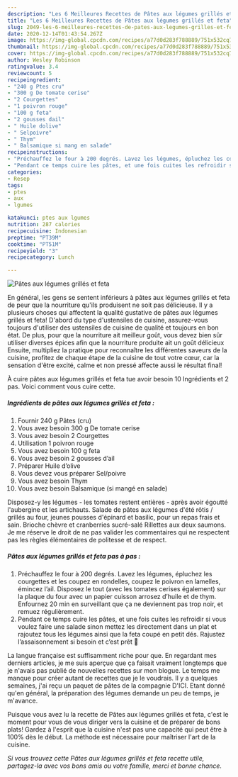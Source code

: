 ```yaml
---
description: "Les 6 Meilleures Recettes de Pâtes aux légumes grillés et feta"
title: "Les 6 Meilleures Recettes de Pâtes aux légumes grillés et feta"
slug: 2049-les-6-meilleures-recettes-de-pates-aux-legumes-grilles-et-feta
date: 2020-12-14T01:43:54.267Z
image: https://img-global.cpcdn.com/recipes/a77d0d283f788889/751x532cq70/pates-aux-legumes-grilles-et-feta-photo-principale-de-la-recette.jpg
thumbnail: https://img-global.cpcdn.com/recipes/a77d0d283f788889/751x532cq70/pates-aux-legumes-grilles-et-feta-photo-principale-de-la-recette.jpg
cover: https://img-global.cpcdn.com/recipes/a77d0d283f788889/751x532cq70/pates-aux-legumes-grilles-et-feta-photo-principale-de-la-recette.jpg
author: Wesley Robinson
ratingvalue: 3.4
reviewcount: 5
recipeingredient:
- "240 g Ptes cru"
- "300 g De tomate cerise"
- "2 Courgettes"
- "1 poivron rouge"
- "100 g feta"
- "2 gousses dail"
- " Huile dolive"
- " Selpoivre"
- " Thym"
- " Balsamique si mang en salade"
recipeinstructions:
- "Préchauffez le four à 200 degrés. Lavez les légumes, épluchez les courgettes et les coupez en rondelles, coupez le poivron en lamelles, émincez l’ail. Disposez le tout (avec les tomates cerises également) sur la plaque du four avec un papier cuisson arrosez d’huile et de thym. Enfournez 20 min en surveillant que ça ne deviennent pas trop noir, et remuez régulièrement."
- "Pendant ce temps cuire les pâtes, et une fois cuites les refroidir si vous voulez faire une salade sinon mettez les directement dans un plat et rajoutez tous les légumes ainsi que la feta coupé en petit dés. Rajustez l’assaisonnement si besoin et c’est prêt 🙂"
categories:
- Resep
tags:
- ptes
- aux
- lgumes

katakunci: ptes aux lgumes 
nutrition: 287 calories
recipecuisine: Indonesian
preptime: "PT39M"
cooktime: "PT51M"
recipeyield: "3"
recipecategory: Lunch

---
```



![Pâtes aux légumes grillés et feta](https://img-global.cpcdn.com/recipes/a77d0d283f788889/751x532cq70/pates-aux-legumes-grilles-et-feta-photo-principale-de-la-recette.jpg)

En général, les gens se sentent inférieurs à pâtes aux légumes grillés et feta de peur que la nourriture qu'ils produisent ne soit pas délicieuse. Il y a plusieurs choses qui affectent la qualité gustative de pâtes aux légumes grillés et feta! D'abord du type d'ustensiles de cuisine, assurez-vous toujours d'utiliser des ustensiles de cuisine de qualité et toujours en bon état. De plus, pour que la nourriture ait meilleur goût, vous devez bien sûr utiliser diverses épices afin que la nourriture produite ait un goût délicieux Ensuite, multipliez la pratique pour reconnaître les différentes saveurs de la cuisine, profitez de chaque étape de la cuisine de tout votre cœur, car la sensation d'être excité, calme et non pressé affecte aussi le résultat final!

<!--inarticleads1-->

À cuire pâtes aux légumes grillés et feta tue avoir besoin 10 Ingrédients et 2 pas. Voici comment vous cuire cette.

##### Ingrédients de pâtes aux légumes grillés et feta :

1. Fournir 240 g Pâtes (cru)
1. Vous avez besoin 300 g De tomate cerise
1. Vous avez besoin 2 Courgettes
1. Utilisation 1 poivron rouge
1. Vous avez besoin 100 g feta
1. Vous avez besoin 2 gousses d’ail
1. Préparer  Huile d’olive
1. Vous devez vous préparer  Sel/poivre
1. Vous avez besoin  Thym
1. Vous avez besoin  Balsamique (si mangé en salade)


Disposez-y les légumes - les tomates restent entières - après avoir égoutté l&#39;aubergine et les artichauts. Salade de pâtes aux légumes d&#39;été rôtis / grillés au four, jeunes pousses d&#39;épinard et basilic, pour un repas frais et sain. Brioche chèvre et cranberries sucré-salé Rillettes aux deux saumons. Je me réserve le droit de ne pas valider les commentaires qui ne respectent pas les règles élémentaires de politesse et de respect. 

<!--inarticleads2-->

##### Pâtes aux légumes grillés et feta pas à pas :

1. Préchauffez le four à 200 degrés. Lavez les légumes, épluchez les courgettes et les coupez en rondelles, coupez le poivron en lamelles, émincez l’ail. Disposez le tout (avec les tomates cerises également) sur la plaque du four avec un papier cuisson arrosez d’huile et de thym. Enfournez 20 min en surveillant que ça ne deviennent pas trop noir, et remuez régulièrement.
1. Pendant ce temps cuire les pâtes, et une fois cuites les refroidir si vous voulez faire une salade sinon mettez les directement dans un plat et rajoutez tous les légumes ainsi que la feta coupé en petit dés. Rajustez l’assaisonnement si besoin et c’est prêt 🙂


La langue française est suffisamment riche pour que. En regardant mes derniers articles, je me suis aperçue que ça faisait vraiment longtemps que je n&#39;avais pas publié de nouvelles recettes sur mon blogue. Le temps me manque pour créer autant de recettes que je le voudrais. Il y a quelques semaines, j&#39;ai reçu un paquet de pâtes de la compagnie D&#39;ICI. Etant donné qu&#39;en général, la préparation des légumes demande un peu de temps, je m&#39;avance. 

<!--inarticleads1-->

<p>
Puisque vous avez lu la recette de Pâtes aux légumes grillés et feta, c'est le moment pour vous de vous diriger vers la cuisine et de préparer de bons plats! Gardez à l'esprit que la cuisine n'est pas une capacité qui peut être à 100% dès le début. La méthode est nécessaire pour maîtriser l'art de la cuisine.
</p>

<p>
<i>Si vous trouvez cette Pâtes aux légumes grillés et feta recette utile, partagez-la avec vos bons amis ou votre famille, merci et bonne chance.</i>
</p>
